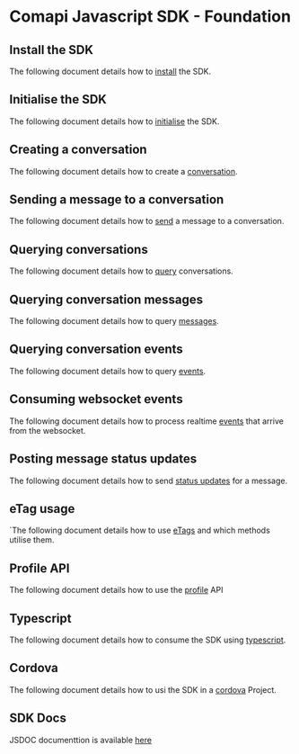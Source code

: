 # Comapi Javascript SDK - Foundation


## Install the SDK
The following document details how to [install](./docs/installation.md) the SDK.

## Initialise the SDK
The following document details how to [initialise](./docs/initialisation.md) the SDK. 

## Creating a conversation
The following document details how to create a [conversation](./docs/conversations.md).

## Sending a message to a conversation
The following document details how to [send](./docs/sendMessage.md) a message to a conversation.   

## Querying conversations
The following document details how to [query](./docs/queryingConversations.md) conversations.

## Querying conversation messages
The following document details how to query [messages](./docs/queryingMessages.md). 

## Querying conversation events
The following document details how to query [events](./docs/queryingEvents.md). 

## Consuming websocket events
The following document details how to process realtime [events](./docs/websocketEvents.md) that arrive from the websocket.  

## Posting message status updates
The following document details how to send [status updates](./docs/statusUpdates.md) for a message.

## eTag usage 
`The following document details how to use [eTags](./docs/eTags.md) and which methods utilise them.

## Profile API
The following document details how to use the [profile](./docs/profile.md) API   

## Typescript
The following document details how to consume the SDK using [typescript](./docs/typescript.md).

## Cordova
The following document details how to usi the SDK in a [cordova](./docs/cordova.md) Project.   

## SDK Docs
JSDOC documenttion is available [here](./JSDoc/Foundation.html)














